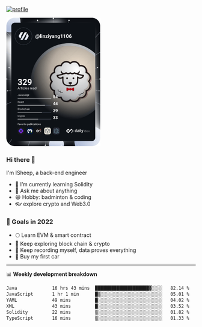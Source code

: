 [![profile](http://img.codelin.xyz/hello-im-isheep.svg)](https://www.calligrapher.ai/)

<a href="https://app.daily.dev/linziyang1106"><img src="/devcard.png" width="250" alt="ISheep's Dev Card"/></a>

### Hi there 🐏

I'm ISheep, a back-end engineer

- 🔭 I’m currently learning Solidity
- 💬 Ask me about anything
- 😄 Hobby: badminton & coding
- 👓 explore crypto and Web3.0

### 🚀 Goals in 2022
+ 🌕 Learn EVM & smart contract
+ 🤔 Keep exploring block chain & crypto
+ 🐏 Keep recording myself, data proves everything
+ 🚗 Buy my first car

-------

📊 **Weekly development breakdown**
<!--START_SECTION:waka-->

```text
Java             16 hrs 43 mins  ████████████████████▓░░░░   82.14 %
JavaScript       1 hr 1 min      █▒░░░░░░░░░░░░░░░░░░░░░░░   05.01 %
YAML             49 mins         █░░░░░░░░░░░░░░░░░░░░░░░░   04.02 %
XML              43 mins         █░░░░░░░░░░░░░░░░░░░░░░░░   03.52 %
Solidity         22 mins         ▒░░░░░░░░░░░░░░░░░░░░░░░░   01.82 %
TypeScript       16 mins         ▒░░░░░░░░░░░░░░░░░░░░░░░░   01.33 %
```

<!--END_SECTION:waka-->
